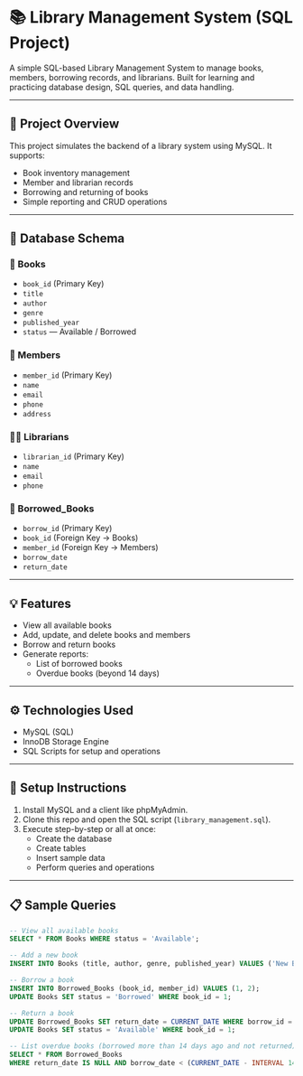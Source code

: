 # 📚 Library Management System (SQL Project)

A simple SQL-based Library Management System to manage books, members, borrowing records, and librarians. Built for learning and practicing database design, SQL queries, and data handling.

---

## 🚀 Project Overview

This project simulates the backend of a library system using MySQL. It supports:

- Book inventory management
- Member and librarian records
- Borrowing and returning of books
- Simple reporting and CRUD operations

---

## 🧱 Database Schema

### 📘 Books
- `book_id` (Primary Key)
- `title`
- `author`
- `genre`
- `published_year`
- `status` — Available / Borrowed

### 👤 Members
- `member_id` (Primary Key)
- `name`
- `email`
- `phone`
- `address`

### 🧑‍💼 Librarians
- `librarian_id` (Primary Key)
- `name`
- `email`
- `phone`

### 🔄 Borrowed_Books
- `borrow_id` (Primary Key)
- `book_id` (Foreign Key → Books)
- `member_id` (Foreign Key → Members)
- `borrow_date`
- `return_date`

---

## 💡 Features

- View all available books
- Add, update, and delete books and members
- Borrow and return books
- Generate reports:
  - List of borrowed books
  - Overdue books (beyond 14 days)

---

## ⚙️ Technologies Used

- MySQL (SQL)
- InnoDB Storage Engine
- SQL Scripts for setup and operations

---

## 🔧 Setup Instructions

1. Install MySQL and a client like phpMyAdmin.
2. Clone this repo and open the SQL script (`library_management.sql`).
3. Execute step-by-step or all at once:
    - Create the database
    - Create tables
    - Insert sample data
    - Perform queries and operations

---

## 📋 Sample Queries

```sql
-- View all available books
SELECT * FROM Books WHERE status = 'Available';

-- Add a new book
INSERT INTO Books (title, author, genre, published_year) VALUES ('New Book', 'Author Name', 'Genre', 2024);

-- Borrow a book
INSERT INTO Borrowed_Books (book_id, member_id) VALUES (1, 2);
UPDATE Books SET status = 'Borrowed' WHERE book_id = 1;

-- Return a book
UPDATE Borrowed_Books SET return_date = CURRENT_DATE WHERE borrow_id = 1;
UPDATE Books SET status = 'Available' WHERE book_id = 1;

-- List overdue books (borrowed more than 14 days ago and not returned)
SELECT * FROM Borrowed_Books 
WHERE return_date IS NULL AND borrow_date < (CURRENT_DATE - INTERVAL 14 DAY);
